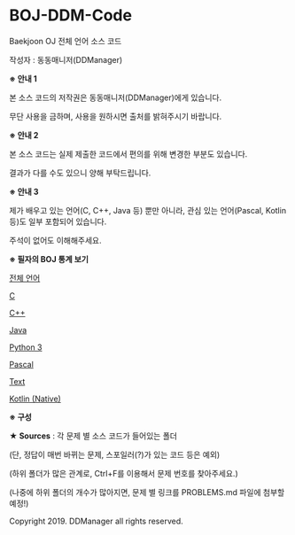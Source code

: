 # BOJ-DDM-Code
Baekjoon OJ 전체 언어 소스 코드

작성자 : 동동매니저(DDManager)

<b>※ 안내 1</b>

본 소스 코드의 저작권은 동동매니저(DDManager)에게 있습니다.

무단 사용을 금하며, 사용을 원하시면 출처를 밝혀주시기 바랍니다.

<b>※ 안내 2</b>

본 소스 코드는 실제 제출한 코드에서 편의를 위해 변경한 부분도 있습니다.

결과가 다를 수도 있으니 양해 부탁드립니다.

<b>※ 안내 3</b>

제가 배우고 있는 언어(C, C++, Java 등) 뿐만 아니라, 관심 있는 언어(Pascal, Kotlin 등)도 일부 포함되어 있습니다.

주석이 없어도 이해해주세요.

<b>※ 필자의 BOJ 통계 보기</b>

[전체 언어](https://docs.google.com/spreadsheets/d/1l-qqwQ--xb_Q4HubXN1MWE_UZC3OMjQ6u-pxHSj5USM/edit?usp=sharing)

[C](https://docs.google.com/spreadsheets/d/12FKbYBZWQt6AcMYe_mkSz_T055gqgrB49UqxQpMYD0U/edit?usp=sharing)

[C++](https://docs.google.com/spreadsheets/d/1mNzcSU52zFYIXZzvTPkJ5JCWMynqdHYZZV73rcwr4OI/edit?usp=sharing)

[Java](https://docs.google.com/spreadsheets/d/1uYAPGRkw5p8xRMqKb1Yy91Q46NqGrPbwaRRvrpJU0fg/edit?usp=sharing)

[Python 3](https://docs.google.com/spreadsheets/d/17uMOqRO6RH_86E31NZhFC7iiPBZwgI4629TrnDm0Jbw/edit?usp=sharing)

[Pascal](https://docs.google.com/spreadsheets/d/1O2GeUl5oVH5rhwHcPYUJmcOCajLRtYLsGK-CsM5euVw/edit?usp=sharing)

[Text](https://docs.google.com/spreadsheets/d/1iORgRrn5epUpY2ykvzciZdhFYa2VUWSZqOo_cGiza2I/edit?usp=sharing)

[Kotlin (Native)](https://docs.google.com/spreadsheets/d/1RDnuSGkGkWqoOhvGuXmu-ORHotfABpMQptLCh-iWkuw/edit?usp=sharing)

<b>※ 구성</b>

<b>★ Sources</b> : 각 문제 별 소스 코드가 들어있는 폴더

(단, 정답이 매번 바뀌는 문제, 스포일러(?)가 있는 코드 등은 예외)

(하위 폴더가 많은 관계로, Ctrl+F를 이용해서 문제 번호를 찾아주세요.)

(나중에 하위 폴더의 개수가 많아지면, 문제 별 링크를 PROBLEMS.md 파일에 첨부할 예정!)

Copyright 2019. DDManager all rights reserved.
